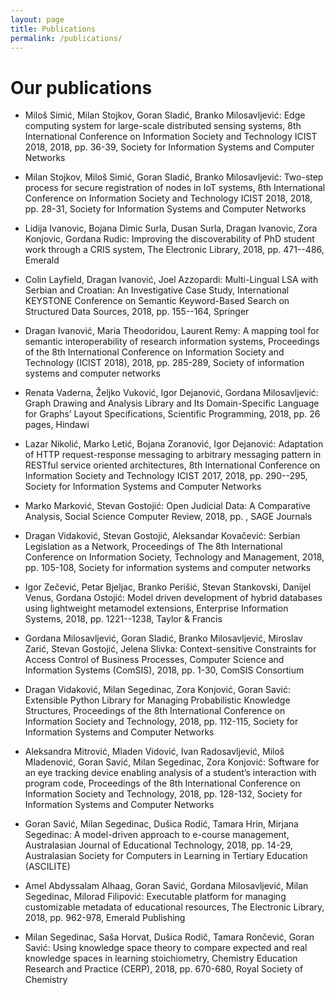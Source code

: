 ```yaml
---
layout: page
title: Publications
permalink: /publications/
---
```


# Our publications




* Miloš Simić, Milan Stojkov, Goran Sladić, Branko Milosavljević: Edge computing system for large-scale distributed sensing systems, 8th International Conference on Information Society and Technology ICIST 2018, 2018, pp. 36-39, Society for Information Systems and Computer Networks

* Milan Stojkov, Miloš Simić, Goran Sladić, Branko Milosavljević: Two-step process for secure registration of nodes in IoT systems, 8th International Conference on Information Society and Technology ICIST 2018, 2018, pp. 28-31, Society for Information Systems and Computer Networks

* Lidija Ivanovic, Bojana Dimic Surla, Dusan Surla, Dragan Ivanovic, Zora Konjovic, Gordana Rudic: Improving the discoverability of PhD student work through a CRIS system, The Electronic Library, 2018, pp. 471--486, Emerald

* Colin Layfield, Dragan Ivanović, Joel Azzopardi: Multi-Lingual LSA with Serbian and Croatian: An Investigative Case Study, International KEYSTONE Conference on Semantic Keyword-Based Search on Structured Data Sources, 2018, pp. 155--164, Springer

* Dragan Ivanović, Maria Theodoridou, Laurent Remy: A mapping tool for semantic interoperability of research information systems, Proceedings of the 8th International Conference on Information Society and Technology (ICIST 2018), 2018, pp. 285-289, Society of information systems and computer networks

* Renata Vaderna, Željko Vuković, Igor Dejanović, Gordana Milosavljević: Graph Drawing and Analysis Library and Its Domain-Specific Language for Graphs’ Layout Specifications, Scientific Programming, 2018, pp. 26 pages, Hindawi

* Lazar Nikolić, Marko Letić, Bojana Zoranović, Igor Dejanović: Adaptation of HTTP request-response messaging to arbitrary messaging pattern in RESTful service oriented architectures, 8th International Conference on Information Society and Technology ICIST 2017, 2018, pp. 290--295, Society for Information Systems and Computer Networks

* Marko Marković, Stevan Gostojić: Open Judicial Data: A Comparative Analysis, Social Science Computer Review, 2018, pp. , SAGE Journals

* Dragan Vidaković, Stevan Gostojić, Aleksandar Kovačević: Serbian Legislation as a Network, Proceedings of The 8th International Conference on Information Society, Technology and Management, 2018, pp. 105-108, Society for information systems and computer networks

* Igor Zečević, Petar Bjeljac, Branko Perišić, Stevan Stankovski, Danijel Venus, Gordana Ostojić: Model driven development of hybrid databases using lightweight metamodel extensions, Enterprise Information Systems, 2018, pp. 1221--1238, Taylor & Francis

* Gordana Milosavljević, Goran Sladić, Branko Milosavljević, Miroslav Zarić, Stevan Gostojić, Jelena Slivka: Context-sensitive Constraints for Access Control of Business Processes, Computer Science and Information Systems (ComSIS), 2018, pp. 1-30, ComSIS Consortium

* Dragan Vidaković, Milan Segedinac, Zora Konjović, Goran Savić: Extensible Python Library for Managing Probabilistic Knowledge Structures, Proceedings of the 8th International Conference on Information Society and Technology, 2018, pp. 112-115, Society for Information Systems and Computer Networks

* Aleksandra Mitrović, Mladen Vidović, Ivan Radosavljević, Miloš Mladenović, Goran Savić, Milan Segedinac, Zora Konjović: Software for an eye tracking device enabling analysis of a student’s interaction with program code, Proceedings of the 8th International Conference on Information Society and Technology, 2018, pp. 128-132, Society for Information Systems and Computer Networks

* Goran Savić, Milan Segedinac, Dušica Rodić, Tamara Hrin, Mirjana Segedinac: A model-driven approach to e-course management, Australasian Journal of Educational Technology, 2018, pp. 14-29, Australasian Society for Computers in Learning in Tertiary Education (ASCILITE)

* Amel Abdyssalam Alhaag, Goran Savić, Gordana Milosavljević, Milan Segedinac, Milorad Filipović: Executable platform for managing customizable metadata of educational resources, The Electronic Library, 2018, pp. 962-978, Emerald Publishing

* Milan Segedinac, Saša Horvat, Dušica Rodič, Tamara Rončević, Goran Savić: Using knowledge space theory to compare expected and real knowledge spaces in learning stoichiometry, Chemistry Education Research and Practice (CERP), 2018, pp. 670-680, Royal Society of Chemistry

